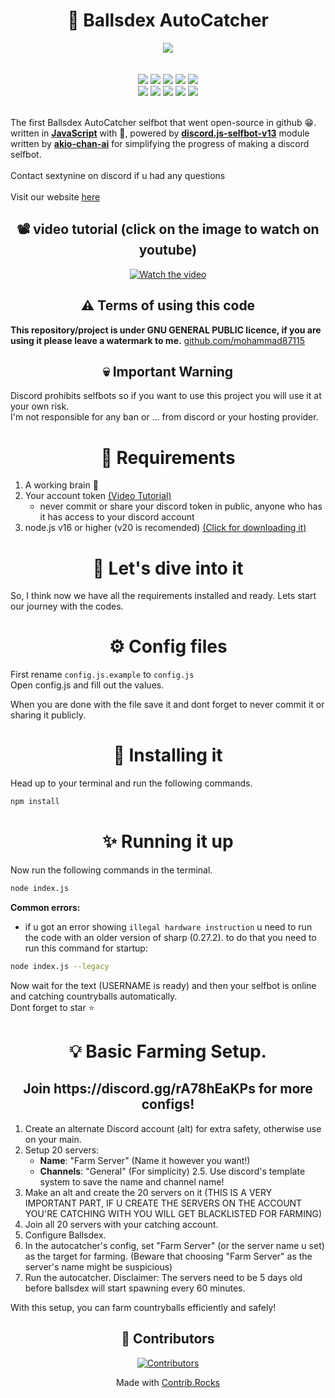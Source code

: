 <h1 align="center" >🎉 Ballsdex AutoCatcher</h1>
<div align="center">
  <img src="https://curefras.sirv.com/9263564.jpg" herf="https://autocatcher.xyz">
</div>
<br><br>
<div align="center">
  <a herf="https://www.javascript.com"><img src="https://img.shields.io/badge/javascript-%23323330.svg?style=for-the-badge&logo=javascript&logoColor=%23F7DF1E"></a>
  <a herf="https://nodejs.org"><img src="https://img.shields.io/badge/node.js-6DA55F?style=for-the-badge&logo=node.js&logoColor=white"></a>
  <a herf="https://www.npmjs.com"><img src="https://img.shields.io/badge/NPM-%23CB3837.svg?style=for-the-badge&logo=npm&logoColor=white"></a>
  <a herf="https://discord.com"><img src="https://img.shields.io/badge/Discord-%235865F2.svg?style=for-the-badge&logo=discord&logoColor=white"></a>
  <a herf="https://github.com/"><img src="https://img.shields.io/badge/github-%23121011.svg?style=for-the-badge&logo=github&logoColor=white"></a>
</div>
<div align="center">
  <a href="https://github.com/ballsdex-autocatcher/ballsdex-autocatcher/"><img src="https://img.shields.io/github/stars/ballsdex-autocatcher/autocatcher.svg?style=for-the-badge"></a>
  <a href="https://github.com/ballsdex-autocatcher/ballsdex-autocatcher/"><img src="https://img.shields.io/github/forks/ballsdex-autocatcher/autocatcher.svg?style=for-the-badge"></a>
  <a href="https://github.com/ballsdex-autocatcher/ballsdex-autocatcher/"><img src="https://img.shields.io/github/issues/ballsdex-autocatcher/autocatcher.svg?style=for-the-badge"></a>
  <a href="https://github.com/ballsdex-autocatcher/ballsdex-autocatcher/"><img src="https://img.shields.io/github/license/ballsdex-autocatcher/autocatcher.svg?style=for-the-badge"></a>
  <a href="https://github.com/ballsdex-autocatcher/ballsdex-autocatcher/releases/latest"><img src="https://img.shields.io/github/v/release/ballsdex-autocatcher/autocatcher.svg?style=for-the-badge"></a>
</div>
<br>


The first Ballsdex AutoCatcher selfbot that went open-source in github 😁. written in **[JavaScript](https://www.javascript.com)** with 💖, powered by **[discord.js-selfbot-v13](https://github.com/aiko-chan-ai/discord.js-selfbot-v13)** module written by **[akio-chan-ai](https://github.com/aiko-chan-ai/discord.js-selfbot-v13)** for simplifying the progress of making a discord selfbot.<br><br>Contact sextynine on discord if u had any questions<br><br>Visit our website [here](https://autocatcher.xyz)

<h2 align="center"> 📽️ video tutorial (click on the image to watch on youtube) </h2>
<div align="center">
  <a href="https://youtu.be/RlQTHTncw2Y">
    <img src="https://img.youtube.com/vi/RlQTHTncw2Y/0.jpg" alt="Watch the video" width="auto" height="auto">
  </a>
</div>


<h2 align="center" >⚠ Terms of using this code</h2>

**This repository/project is under GNU GENERAL PUBLIC licence, if you are using it please leave a watermark to me.** [github.com/mohammad87115](https://github.com/mohammad87115)

<h2 align="center">💀 Important Warning</h2>

Discord prohibits selfbots so if you want to use this project you will use it at your own risk.<br>
I'm not responsible for any ban or ... from discord or your hosting provider.
<h1 align="center" >💉 Requirements</h1>

1. A working brain 🧠
2. Your account token [(Video Tutorial)](https://youtu.be/pqW553a3_Tc?si=jZTkXeR21IJheGhY)
   - never commit or share your discord token in public, anyone who has it has access to your discord account
3. node.js v16 or higher (v20 is recomended) [(Click for downloading it)](https://nodejs.org)

<h1 align="center">🚀 Let's dive into it</h1>

So, I think now we have all the requirements installed and ready. Lets start our journey with the codes.

<h1 align="center">⚙ Config files</h1>

First rename `config.js.example` to `config.js`<br>
Open config.js and fill out the values.<br>

When you are done with the file save it and dont forget to never commit it or sharing it publicly.

<h1 align="center">💾 Installing it</h1>

Head up to your terminal and run the following commands.

```sh
npm install
```

<h1 align="center">✨ Running it up</h1>

Now run the following commands in the terminal.

```sh
node index.js
```
**Common errors:**
- if u got an error showing `illegal hardware instruction` u need to run the code with an older version of sharp (0.27.2). to do that you need to run this command for startup:
```sh
node index.js --legacy
```
Now wait for the text (USERNAME is ready) and then your selfbot is online and catching countryballs automatically.<br>
Dont forget to star ⭐

<h1 align="center">💡 Basic Farming Setup.</h1>

<h2 align="center">Join https://discord.gg/rA78hEaKPs for more configs!</h2>


1. Create an alternate Discord account (alt) for extra safety, otherwise use on your main.
2. Setup 20 servers:
   - **Name**: "Farm Server" (Name it however you want!)
   - **Channels**: "General" (For simplicity)
2.5. Use discord's template system to save the name and channel name!
3. Make an alt and create the 20 servers on it (THIS IS A VERY IMPORTANT PART, IF U CREATE THE SERVERS ON THE ACCOUNT YOU'RE CATCHING WITH YOU WILL GET BLACKLISTED FOR FARMING)
4. Join all 20 servers with your catching account.
5. Configure Ballsdex.
6. In the autocatcher's config, set "Farm Server" (or the server name u set) as the target for farming. (Beware that choosing "Farm Server" as the server's name might be suspicious)
7. Run the autocatcher.
Disclaimer: The servers need to be 5 days old before ballsdex will start spawning every 60 minutes.

With this setup, you can farm countryballs efficiently and safely!

<h2 align="center">🤝 Contributors</h2>
<p align="center"> 
  <a href="https://github.com/ballsdex-autocatcher/ballsdex-autocatcher/graphs/contributors">
    <img src="https://contrib.rocks/image?repo=ballsdex-autocatcher/ballsdex-autocatcher" alt="Contributors"/>
  </a>
</p>
<p align="center">
  Made with <a rel="" target="_blank" href="https://contrib.rocks">Contrib.Rocks</a>
</p>
